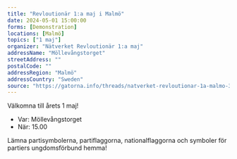 ```yaml
---
title: "Revloutionär 1:a maj i Malmö"
date: 2024-05-01 15:00:00
forms: [Demonstration]
locations: [Malmö]
topics: ["1 maj"]
organizer: "Nätverket Revloutionär 1:a maj"
addressName: "Möllevångstorget"
streetAddress: ""
postalCode: ""
addressRegion: "Malmö"
addressCountry: "Sweden"
source: "https://gatorna.info/threads/natverket-revloutionar-1a-malmo-3672/"
---
```


Välkomna till årets 1 maj!

- Var: Möllevångstorget
- När: 15.00

Lämna partisymbolerna, partiflaggorna, nationalflaggorna och symboler för partiers ungdomsförbund hemma!